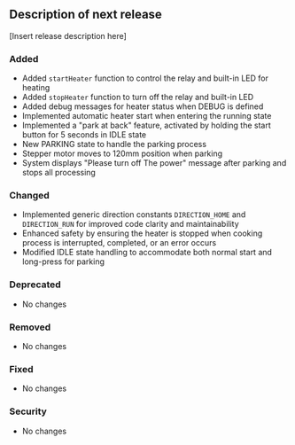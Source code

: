 ## Description of next release

[Insert release description here]

### Added
- Added `startHeater` function to control the relay and built-in LED for heating
- Added `stopHeater` function to turn off the relay and built-in LED
- Added debug messages for heater status when DEBUG is defined
- Implemented automatic heater start when entering the running state
- Implemented a "park at back" feature, activated by holding the start button for 5 seconds in IDLE state
- New PARKING state to handle the parking process
- Stepper motor moves to 120mm position when parking
- System displays "Please turn off The power" message after parking and stops all processing

### Changed
- Implemented generic direction constants `DIRECTION_HOME` and `DIRECTION_RUN` for improved code clarity and maintainability
- Enhanced safety by ensuring the heater is stopped when cooking process is interrupted, completed, or an error occurs
- Modified IDLE state handling to accommodate both normal start and long-press for parking

### Deprecated
- No changes

### Removed
- No changes

### Fixed
- No changes

### Security
- No changes
